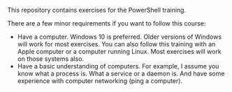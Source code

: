 This repository contains exercises for the PowerShell training.

There are a few minor requirements if you want to follow this course:
- Have a computer. Windows 10 is preferred. Older versions of Windows will work for most exercises. You can also follow this training with an Apple computer or a computer running Linux. Most exercises will work on those systems also.
- Have a basic understanding of computers. For example, I assume you know what a process is. What a service or a daemon is. And have some experience with computer networking (ping a computer).

